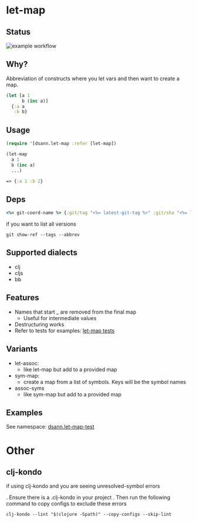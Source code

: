 # let-map

## Status
![example workflow](https://github.com/davesann/let-map/actions/workflows/tests.yml/badge.svg)

## Why?
Abbreviation of constructs where you let vars and then want to create a map.

```clojure
(let [a 1
      b (inc a)]
  {:a a
   :b b}

```

## Usage

```clojure
(require '[dsann.let-map :refer [let-map])

(let-map
  a 1
  b (inc a)
  ...)

=> {:a 1 :b 2}

```

## Deps

```clojure
<%= git-coord-name %> {:git/tag "<%= latest-git-tag %>" :git/sha "<%= latest-git-sha %>"}
```

if you want to list all versions
```
git show-ref --tags --abbrev
```

## Supported dialects

* clj
* cljs
* bb

## Features

* Names that start _ are removed from the final map
  * Useful for intermediate values
* Destructuring works
* Refer to tests for examples: [let-map tests](src/test/clj/dsann/let_map_test.cljc)

## Variants

* let-assoc:
  * like let-map but add to a provided map
* sym-map:
  * create a map from a list of symbols. Keys will be the symbol names
* assoc-syms
  * like sym-map but add to a provided map

## Examples
See namespace: [dsann.let-map-test](src/test/clj/dsann/let_map_test.cljc)


# Other

## clj-kondo
if using clj-kondo and you are seeing unresolved-symbol errors

. Ensure there is a .clj-kondo in your project
. Then run the following command to copy configs to exclude these errors

```
clj-kondo --lint "$(clojure -Spath)" --copy-configs --skip-lint
```
